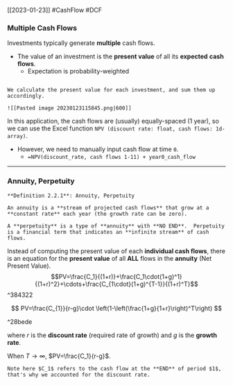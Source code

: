[[2023-01-23]] #CashFlow #DCF 

### Multiple Cash Flows
Investments typically generate **multiple** cash flows.
- The value of an investment is the **present value** of all its **expected** **cash flows**.
	- Expectation is probability-weighted

```ad-example

We calculate the present value for each investment, and sum them up accordingly.

![[Pasted image 20230123115845.png|600]]
```

In this application, the cash flows are (usually) equally-spaced (1 year),  so we can use the Excel function `NPV (discount rate: float, cash flows: 1d-array)`.
-  However, we need to manually input cash flow at time `0`.
	- `=NPV(discount_rate, cash flows 1-11) + year0_cash_flow`

---

### Annuity, Perpetuity

```ad-important
**Definition 2.2.1**: Annuity, Perpetuity

An annuity is a **stream of projected cash flows** that grow at a **constant rate** each year (the growth rate can be zero).

A **perpetuity** is a type of **annuity** with **NO END**.  Perpetuity is a financial term that indicates an **infinite stream** of cash flows.
```

Instead of computing the present value of each **individual cash flows**, there is an equation for the **present value** of all **ALL** flows in the **annuity** (Net Present Value).
$$PV=\frac{C_1}{(1+r)}+\frac{C_1\cdot(1+g)^1}{(1+r)^2}+\cdots+\frac{C_{1\cdot}(1+g)^{T-1}}{(1+r)^T}$$ ^384322

$$
PV=\frac{C_{1}}{r-g}\cdot \left(1-\left(\frac{1+g}{1+r}\right)^T\right)
$$

^28bede

where $r$ is the **discount rate** (required rate of growth) and $g$ is the **growth rate**.

When $T\to \infty$, $PV=\frac{C_1}{r-g}$.

```ad-note
Note here $C_1$ refers to the cash flow at the **END** of period $1$, that's why we accounted for the discount rate.
```

